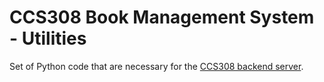 # CCS308 Book Management System - Utilities
Set of Python code that are necessary for the [CCS308 backend server](https://github.com/smgestupa/ccs308-bms-backend).
